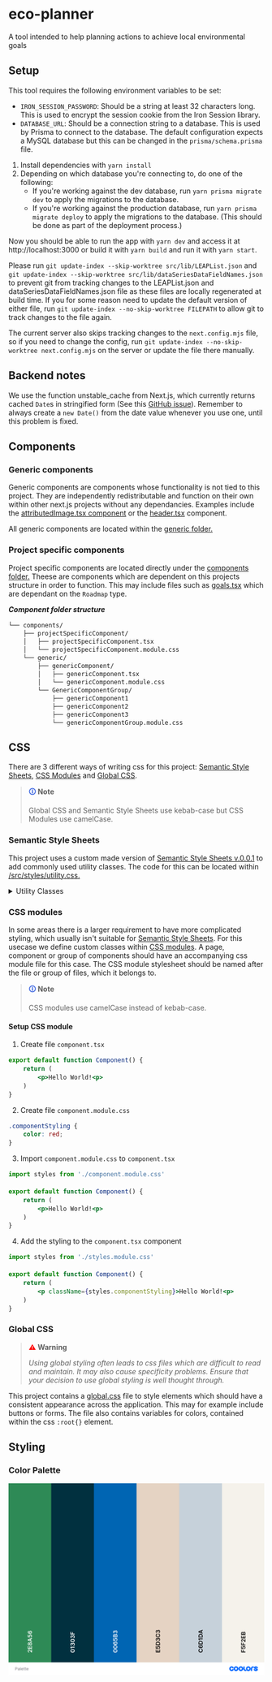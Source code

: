 # eco-planner
A tool intended to help planning actions to achieve local environmental goals

## Setup
This tool requires the following environment variables to be set:
- `IRON_SESSION_PASSWORD`: Should be a string at least 32 characters long. This is used to encrypt the session cookie from the Iron Session library.
- `DATABASE_URL`: Should be a connection string to a database. This is used by Prisma to connect to the database. The default configuration expects a MySQL database but this can be changed in the `prisma/schema.prisma` file.

1. Install dependencies with `yarn install`
2. Depending on which database you're connecting to, do one of the following:
    - If you're working against the dev database, run `yarn prisma migrate dev` to apply the migrations to the database.
    - If you're working against the production database, run `yarn prisma migrate deploy` to apply the migrations to the database. (This should be done as part of the deployment process.)

Now you should be able to run the app with `yarn dev` and access it at http://localhost:3000 or build it with `yarn build` and run it with `yarn start`.

Please run `git update-index --skip-worktree src/lib/LEAPList.json` and `git update-index --skip-worktree src/lib/dataSeriesDataFieldNames.json` to prevent git from tracking changes to the LEAPList.json and dataSeriesDataFieldNames.json file as these files are locally regenerated at build time.
If you for some reason need to update the default version of either file, run `git update-index --no-skip-worktree FILEPATH` to allow git to track changes to the file again.

The current server also skips tracking changes to the `next.config.mjs` file, so if you need to change the config, run `git update-index --no-skip-worktree next.config.mjs` on the server or update the file there manually.

## Backend notes
We use the function unstable_cache from Next.js, which currently returns cached `Date`s in stringified form (See this [GitHub issue](https://github.com/vercel/next.js/issues/51613)). Remember to always create a `new Date()` from the date value whenever you use one, until this problem is fixed.


## Components

### Generic components
Generic components are components whose functionality is not tied to this project. They are independently redistributable and function on their own within other next.js projects without any dependancies. Examples include the [attributedImage.tsx component](/src/components/images/attributedImage.tsx) or the [header.tsx](/src/components/header/header.tsx) component. 

All generic components are located within the [generic folder.](/src/components/generic)

### Project specific components
Project specific components are located directly under the [components folder.](/src/components/) Theese are components which are dependent on this projects structure in order to function. This may include files such as [goals.tsx](/src/components/tables/goals.tsx) which are dependant on the `Roadmap` type.

***Component folder structure***
```
└── components/
    ├── projectSpecificComponent/
    │   ├── projectSpecificComponent.tsx
    │   └── projectSpecificComponent.module.css
    └── generic/
        ├── genericComponent/
        │   ├── genericComponent.tsx
        │   └── genericComponent.module.css
        └── GenericComponentGroup/
            ├── genericComponent1
            ├── genericComponent2
            ├── genericComponent3
            └── genericComponentGroup.module.css
```

## CSS

There are 3 different ways of writing css for this project: [Semantic Style Sheets](#semanticstylesheets), [CSS Modules](#cssmodules) and [Global CSS](#globalcss). 

> **<span style="color:#4169E1;">🛈</span> Note**
>
> Global CSS and Semantic Style Sheets use kebab-case but CSS Modules use camelCase.

<div id="semanticstylesheets"></div>

### Semantic Style Sheets 
This project uses a custom made version of [Semantic Style Sheets v.0.0.1](https://github.com/Axelgustavschnurer/semantic-style-sheets) to add commonly used utility classes. The code for this can be located within [/src/styles/utility.css.](/src/styles/utility.css) 

<TODO remove this and replace with site docs when those are added >
<details>
<summary>Utility Classes</summary><br/>

```css
.display-flex {
    display: flex;
}

.display-grid {
    display: grid;
}

.flex-direction-row {
    flex-direction: row;
}

.flex-direction-column {
    flex-direction: column;
}

.flex-wrap-wrap {
    flex-wrap: wrap;
}

.align-items-flex-start {
    align-items: flex-start;
}

.align-items-center {
    align-items: center;
}

.align-items-flex-end {
    align-items: flex-end;
}

.align-items-space-between {
    align-items: space-between;
}

.align-items-space-evenly {
    align-items: space-around;
}

.align-items-space-evenly {
    align-items: space-evenly;
}

.justify-content-flex-start {
    justify-content: flex-start;
}

.justify-content-center {
    justify-content: center;
}

.justify-content-flex-end {
    justify-content: flex-end;
}

.justify-content-space-between {
    justify-content: space-between;
}

.justify-content-space-evenly {
    justify-content: space-around;
}

.justify-content-space-evenly {
    justify-content: space-evenly;
}

.flex-grow-25 {
    flex-grow: .25;
}

.flex-grow-50 {
    flex-grow: .5;
}

.flex-grow-75 {
    flex-grow: .75;
}

.flex-grow-100 {
    flex-grow: 1;
}

.gap-25 {
    gap: .25rem;
}

.gap-50 {
    gap: .5rem;
}

.gap-75 {
    gap: .75rem;
}

.gap-100 {
    gap: 1rem;
}

.gap-200 {
    gap: 2rem;
}

.gap-300 {
    gap: 3rem;
}

.gap-400 {
    gap: 4rem;
}

.gap-500 {
    gap: 5rem;
}

.margin-25 {
    margin: .25rem;
}

.margin-50 {
    margin: .5rem;
}

.margin-75 {
    margin: .75rem;
}

.margin-100 {
    margin: 1rem;
}

.margin-200 {
    margin: 2rem;
}

.margin-300 {
    margin: 3rem;
}

.margin-400 {
    margin: 4rem;
}

.margin-500 {
    margin: 5rem;
}

.margin-y-25 {
    margin: .25rem 0;
}

.margin-y-50 {
    margin: .5rem 0;
}

.margin-y-75 {
    margin: .75rem 0;
}

.margin-y-100 {
    margin: 1rem 0;
}

.margin-y-200 {
    margin: 2rem 0;
}

.margin-y-300 {
    margin: 3rem 0;
}

.margin-y-400 {
    margin: 4rem 0;
}

.margin-y-500 {
    margin: 5rem 0;
}

.margin-x-25 {
    margin: 0 .25rem;
}

.margin-x-50 {
    margin: 0 .5rem;
}

.margin-x-75 {
    margin: 0 .75rem;
}

.margin-x-100 {
    margin: 0 1rem;
}

.margin-x-200 {
    margin: 0 2rem;
}

.margin-x-300 {
    margin: 0 3rem;
}

.margin-x-400 {
    margin: 0 4rem;
}

.margin-x-500 {
    margin: 0 5rem;
}

.padding-25 {
    padding: .25rem;
}

.padding-50 {
    padding: .5rem;
}

.padding-75 {
    padding: .75rem;
}

.padding-100 {
    padding: 1rem;
}

.padding-200 {
    padding: 2rem;
}

.padding-300 {
    padding: 3rem;
}

.padding-400 {
    padding: 4rem;
}

.padding-500 {
    padding: 5rem;
}

.padding-y-25 {
    padding: .25rem 0;
}

.padding-y-50 {
    padding: .5rem 0;
}

.padding-y-75 {
    padding: .75rem 0;
}

.padding-y-100 {
    padding: 1rem 0;
}

.padding-y-200 {
    padding: 2rem 0;
}

.padding-y-300 {
    padding: 3rem 0;
}

.padding-y-400 {
    padding: 4rem 0;
}

.padding-y-500 {
    padding: 5rem 0;
}

.padding-x-25 {
    padding: 0 .25rem;
}

.padding-x-50 {
    padding: 0 .5rem;
}

.padding-x-75 {
    padding: 0 .75rem;
}

.padding-x-100 {
    padding: 0 1rem;
}

.padding-x-200 {
    padding: 0 2rem;
}

.padding-x-300 {
    padding: 0 3rem;
}

.padding-x-400 {
    padding: 0 4rem;
}

.padding-x-500 {
    padding: 0 5rem;
}

```

</details>

<div id="cssmodules"></div>

### CSS modules
In some areas there is a larger requirement to have more complicated styling, which usually isn't suitable for [Semantic Style Sheets](https://github.com/Axelgustavschnurer/semantic-style-sheets). For this usecase we define custom classes within [CSS modules](https://github.com/css-modules/css-modules). A page, component or group of components should have an accompanying css module file for this case. The CSS module stylesheet should be named after the file or group of files, which it belongs to.

> **<span style="color:#4169E1;">🛈</span> Note**
>
> CSS modules use camelCase instead of kebab-case.

#### Setup CSS module
1. Create file `component.tsx`
```jsx
export default function Component() {
    return (
        <p>Hello World!<p>
    )
}
```

2. Create file `component.module.css`
```css
.componentStyling {
    color: red;
}
```
3. Import `component.module.css` to `component.tsx`
```jsx
import styles from './component.module.css'

export default function Component() {
    return (
        <p>Hello World!<p>
    )
}
``` 

4. Add the styling to the `component.tsx` component 

```jsx
import styles from './styles.module.css'

export default function Component() {
    return (
        <p className={styles.componentStyling}>Hello World!<p>
    )
}
``` 

<div id="globalcss"></div>

### Global CSS

> **<span style="color:red;">⚠</span> Warning**
>
> *Using global styling often leads to css files which are difficult to read and maintain. It may also cause specificity problems. Ensure that your decision to use global styling is well thought through.*

This project contains a [global.css](/src/styles/global.css) file to style  elements which should have a consistent appearance across the application. This may for example include buttons or forms. The file also contains variables for colors, contained within the css `:root{}` element.

## Styling

### Color Palette
![Color Palette](/public/images/palette.png "Color Palette")
